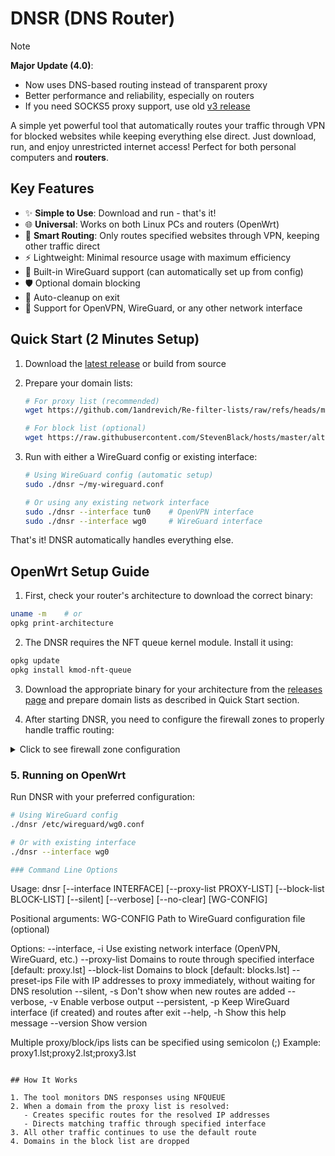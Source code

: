 # DNSR (DNS Router)

> [!NOTE]
> **Major Update (4.0)**: 
> - Now uses DNS-based routing instead of transparent proxy
> - Better performance and reliability, especially on routers
> - If you need SOCKS5 proxy support, use old [v3 release](https://github.com/Jipok/dpi-bypass-proxy/releases/tag/3.0.0)

A simple yet powerful tool that automatically routes your traffic through VPN for blocked websites while keeping everything else direct. Just download, run, and enjoy unrestricted internet access! Perfect for both personal computers and **routers**.

## Key Features

- ✨ **Simple to Use**: Download and run - that's it!
- 🌐 **Universal**: Works on both Linux PCs and routers (OpenWrt)
- 🚀 **Smart Routing**: Only routes specified websites through VPN, keeping other traffic direct
- ⚡ Lightweight: Minimal resource usage with maximum efficiency
- 🔧 Built-in WireGuard support (can automatically set up from config)
- 🛡️ Optional domain blocking
- 🔄 Auto-cleanup on exit
- 📝 Support for OpenVPN, WireGuard, or any other network interface

## Quick Start (2 Minutes Setup)

1. Download the [latest release](https://github.com/Jipok/dpi-bypass-proxy/releases/latest) or build from source
2. Prepare your domain lists:
   ```bash
   # For proxy list (recommended)
   wget https://github.com/1andrevich/Re-filter-lists/raw/refs/heads/main/domains_all.lst -O proxy.lst
   
   # For block list (optional)
   wget https://raw.githubusercontent.com/StevenBlack/hosts/master/alternates/gambling/hosts -O blocks.lst
   ```

3. Run with either a WireGuard config or existing interface:
   ```bash
   # Using WireGuard config (automatic setup)
   sudo ./dnsr ~/my-wireguard.conf
   
   # Or using any existing network interface
   sudo ./dnsr --interface tun0    # OpenVPN interface
   sudo ./dnsr --interface wg0     # WireGuard interface
   ```

That's it! DNSR automatically handles everything else.

## OpenWrt Setup Guide

1. First, check your router's architecture to download the correct binary:
```bash
uname -m    # or
opkg print-architecture
```

2. The DNSR requires the NFT queue kernel module. Install it using:
```bash
opkg update
opkg install kmod-nft-queue
```

3. Download the appropriate binary for your architecture from the [releases page](https://github.com/Jipok/dpi-bypass-proxy/releases/latest) and prepare domain lists as described in Quick Start section.

4. After starting DNSR, you need to configure the firewall zones to properly handle traffic routing:

<details>
<summary>Click to see firewall zone configuration</summary>

> [!TIP]
> Configure these settings in LuCI under Network → Firewall → Zones


</details>

### 5. Running on OpenWrt
Run DNSR with your preferred configuration:
```bash
# Using WireGuard config
./dnsr /etc/wireguard/wg0.conf

# Or with existing interface
./dnsr --interface wg0

### Command Line Options

```
Usage: dnsr [--interface INTERFACE] [--proxy-list PROXY-LIST] [--block-list BLOCK-LIST] 
           [--silent] [--verbose] [--no-clear] [WG-CONFIG]

Positional arguments:
  WG-CONFIG             Path to WireGuard configuration file (optional)

Options:
  --interface, -i      Use existing network interface (OpenVPN, WireGuard, etc.)
  --proxy-list         Domains to route through specified interface [default: proxy.lst]
  --block-list         Domains to block [default: blocks.lst]
  --preset-ips         File with IP addresses to proxy immediately, without waiting for DNS resolution
  --silent, -s         Don't show when new routes are added
  --verbose, -v        Enable verbose output
  --persistent, -p     Keep WireGuard interface (if created) and routes after exit
  --help, -h           Show this help message
  --version            Show version

Multiple proxy/block/ips lists can be specified using semicolon (;)
Example: proxy1.lst;proxy2.lst;proxy3.lst
```

## How It Works

1. The tool monitors DNS responses using NFQUEUE
2. When a domain from the proxy list is resolved:
   - Creates specific routes for the resolved IP addresses
   - Directs matching traffic through specified interface
3. All other traffic continues to use the default route
4. Domains in the block list are dropped
